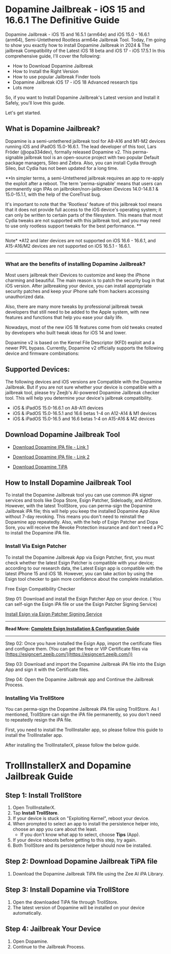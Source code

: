 # Dopamine Jailbreak - iOS 15 and 16.6.1 The Definitive Guide
Dopamine Jailbreak - iOS 15 and 16.5.1 (arm64e) and iOS 15.0 - 16.6.1 (arm64), Semi-Untethered Rootless arm64e Jailbreak Tool. Today, I'm going to show you exactly how to install Dopamine Jailbreak in 2024 & The jailbreak Compatibility of the Latest iOS 18 beta and iOS 17 - iOS 17.5.1
In this comprehensive guide, I'll cover the following:

- How to Download Dopamine Jailbreak
- How to Install the Right Version
- How to use popular Jailbreak Finder tools
- Dopamine Jailbreak iOS 17 - iOS 18 Advanced research tips
- Lots more
 
So, if you want to Install Dopamine Jailbreak's Latest version and Install it Safely, you'll love this guide.

Let's get started.

## What is Dopamine Jailbreak?
Dopamine is a semi-untethered jailbreak tool for A8-A16 and M1-M2 devices running iOS and iPadOS 15.0-16.6.1. The lead developer of this tool, Lars Fröder (@opa334dev), formally released Dopamine v2. This perma-signable jailbreak tool is an open-source project with two popular Default package managers, Sileo and Zebra. Also, you can install Cydia through Sileo, but Cydia has not been updated for a long time. 

**In simpler terms, a semi-Untethered jailbreak requires an app to re-apply the exploit after a reboot. The term 'perma-signable' means that users can permanently sign IPAs on jailbroken/non-jailbroken iDevices 14.0-14.8.1 & 15.0-15.1.1, with the help of the CoreTrust bug.

It's important to note that the 'Rootless' feature of this jailbreak tool means that it does not provide full access to the iOS device's operating system; it can only be written to certain parts of the filesystem. This means that most Cydia tweaks are not supported with this jailbreak tool, and you may need to use only rootless support tweaks for the best performance. 
**

___________________________________________________________________________________________________________________________________
Note* *A12 and later devices are not supported on iOS 16.6 - 16.6.1, and A15-A16/M2 devices are not supported on iOS 16.5.1 - 16.6.1.
___________________________________________________________________________________________________________________________________

### What are the benefits of installing Dopamine Jailbreak?
Most users jailbreak their iDevices to customize and keep the iPhone charming and beautiful. The main reason is to patch the security bug in that iOS version. After jailbreaking your device, you can install appropriate security patches and keep your iPhone safe from hackers accessing unauthorized data.

Also, there are many more tweaks by professional jailbreak tweak developers that still need to be added to the Apple system, with new features and functions that help you ease your daily life. 

Nowadays, most of the new iOS 18 features come from old tweaks created by developers who built tweak ideas for iOS 14 and lower. 

Dopamine v2 is based on the Kernel File Descriptor (KFD) exploit and a newer PPL bypass. Currently, Dopamine v2 officially supports the following device and firmware combinations:

## Supported Devices:

The following devices and iOS versions are Compatible with the Dopamine Jailbreak. But if you are not sure whether your device is compatible with a jailbreak tool, please try Zeejb's AI-powered Dopamine Jailbreak checker tool. This will help you determine your device's jailbreak compatibility. 

- iOS & iPadOS 15.0-16.6.1 on A8-A11 devices
- iOS & iPadOS 15.0-16.5.1 and 16.6 betas 1-4 on A12-A14 & M1 devices
- iOS & iPadOS 15.0-16.5 and 16.6 betas 1-4 on A15-A16 & M2 devices

## Download Dopamine Jailbreak Tool

- [Download Dopamine IPA file - Link 1](https://ipa.zeejb.com/temp5/productCopy.php?app=dopamine)
- [Download Dopamine IPA file - Link 2](https://github.com/opa334/Dopamine/releases/latest/download/Dopamine.ipa)

- [Download Dopamine TiPA](https://github.com/opa334/Dopamine/releases/latest/download/Dopamine.tipa)


## How to Install Dopamine Jailbreak Tool

To install the Dopamine Jailbreak tool you can use common iPA signer services and tools like Dopa Store, Esign Patcher, Sideloadly, and AltStore. However, with the latest TrollStore, you can perma-sign the Dopamine Jailbreak iPA file; this will help you keep the installed Dopamine App Alive without 7-day revoking. This means you don't need to reinstall the Dopamine app repeatedly. Also, with the help of Esign Patcher and Dopa Sore, you will receive the Revoke Protection insurance and don't need a PC to install the Dopamine iPA file. 

### Install Via Esign Patcher
To install the Dopamine Jailbreak App via Esign Patcher, first, you must check whether the latest Esign Patcher is compatible with your device; according to our research data, the Latest Esign app is compatible with the latest iPhone 15 and iOS 18. However, you can take action by using the Esign tool checker to gain more confidence about the complete installation. 

Free Esign Compatibility Checker

Step 01: Download and install the Esign Patcher App on your device. ( You can self-sign the Esign iPA file or use the Esign Patcher Signing Service)

[Install Esign via Esign Patcher Signing Service](https://zeejb.com/esign-app/)

___________________________________________________________________________________________________________________
**Read More: [Complete Esign Installation & Configuration Guide  ](https://github.com/iOS17/Esign)**
___________________________________________________________________________________________________________________


Step 02: Once you have installed the Esign App, import the certificate files and configure them. (You can get the free or VIP Certificate files via [https://esigncert.zeejb.com/](https://esigncert.zeejb.com/))

Step 03: Download and import the Dopamine Jailbreak iPA file into the Esign App and sign it with the Certificate files. 

Step 04: Open the Dopamine Jailbreak app and Continue the Jailbreak Process. 



### Installing Via TrollStore
You can perma-sign the Dopamine Jailbreak iPA file using TrollStore. As I mentioned, TrollStore can sign the iPA file permanently, so you don't need to repeatedly resign the iPA file.

First, you need to install the TrollInstaller app, so please follow this guide to install the TrollInstaller app.

After installing the TrollInstallerX, please follow the below guide. 

# TrollInstallerX and Dopamine Jailbreak Guide

## Step 1: Install TrollStore
1. Open TrollInstallerX.
2. Tap **Install TrollStore**.
3. If your device is stuck on "Exploiting Kernel", reboot your device.
4. When prompted to select an app to install the persistence helper into, choose an app you care about the least.
   - If you don't know what app to select, choose **Tips** (App).
5. If your device reboots before getting to this step, try again.
6. Both TrollStore and its persistence helper should now be installed.

## Step 2: Download Dopamine Jailbreak TiPA file
1. Download the Dopamine Jailbreak TiPA file using the Zee AI iPA Library.

## Step 3: Install Dopamine via TrollStore
1. Open the downloaded TiPA file through TrollStore.
2. The latest version of Dopamine will be installed on your device automatically.

## Step 4: Jailbreak Your Device
1. Open Dopamine.
2. Continue to the Jailbreak Process.

